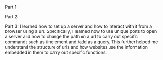 Part 1:



Part 2:



Part 3:
I learned how to set up a server and how to interact with it from a browser using a url. Specifically, I learned how to use unique ports to open a server and how to change the path on a url to carry out specific commands such as /increment and /add as a query. This further helped me understand the structure of urls and how websites use the information embedded in them to carry out specific functions.
